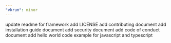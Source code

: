 ```yaml
---
"vkrun": minor
---
```


update readme for framework
add LICENSE
add contributing document
add installation guide document
add security document
add code of conduct document
add hello world code example for javascript and typescript
